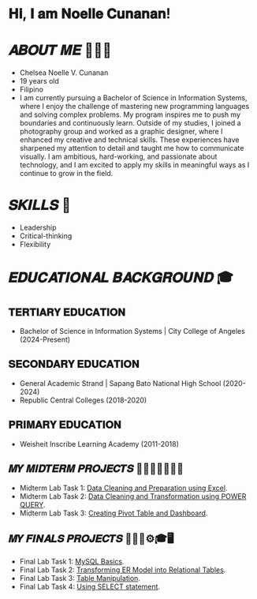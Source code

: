 # 𝐇𝐢, 𝐈 𝐚𝐦 𝐍𝐨𝐞𝐥𝐥𝐞 𝐂𝐮𝐧𝐚𝐧𝐚𝐧!
# 𝑨𝑩𝑶𝑼𝑻 𝑴𝑬 👨🏻‍💼
- Chelsea Noelle V. Cunanan
- 19 years old
- Filipino
- I am currently pursuing a Bachelor of Science in Information Systems, where I enjoy the challenge of mastering new programming languages and solving complex problems. My program inspires me to push my boundaries and continuously learn. Outside of my studies, I joined a photography group and worked as a graphic designer, where I enhanced my creative and technical skills. These experiences have sharpened my attention to detail and taught me how to communicate visually. I am ambitious, hard-working, and passionate about technology, and I am excited to apply my skills in meaningful ways as I continue to grow in the field.

# 𝑺𝑲𝑰𝑳𝑳𝑺  🎯
- Leadership
- Critical-thinking
- Flexibility

# 𝑬𝑫𝑼𝑪𝑨𝑻𝑰𝑶𝑵𝑨𝑳 𝑩𝑨𝑪𝑲𝑮𝑹𝑶𝑼𝑵𝑫 🎓
## 𝐓𝐄𝐑𝐓𝐈𝐀𝐑𝐘 𝐄𝐃𝐔𝐂𝐀𝐓𝐈𝐎𝐍
- Bachelor of Science in Information Systems | City College of Angeles (2024-Present)
  
## 𝐒𝐄𝐂𝐎𝐍𝐃𝐀𝐑𝐘 𝐄𝐃𝐔𝐂𝐀𝐓𝐈𝐎𝐍
- General Academic Strand | Sapang Bato National High School (2020-2024)
- Republic Central Colleges (2018-2020)
  
## 𝐏𝐑𝐈𝐌𝐀𝐑𝐘 𝐄𝐃𝐔𝐂𝐀𝐓𝐈𝐎𝐍
- Weisheit Inscribe Learning Academy (2011-2018)

## 𝑴𝒀 𝑴𝑰𝑫𝑻𝑬𝑹𝑴 𝑷𝑹𝑶𝑱𝑬𝑪𝑻𝑺 👩🏻‍💻📓✍🏻💡
- Midterm Lab Task 1: [Data Cleaning and Preparation using Excel](https://github.com/Xupr3m0/NCunanan/blob/main/Midterm%20Task%201/Task%201.md).
- Midterm Lab Task 2: [Data Cleaning and Transformation using POWER QUERY](https://github.com/Xupr3m0/NCunanan/blob/main/Midterm%20Task%202/Task2.md).
- Midterm Lab Task 3: [Creating Pivot Table and Dashboard](https://github.com/Xupr3m0/NCunanan/blob/main/Midterm%20Task%203/README.md).

## 𝑴𝒀 𝑭𝑰𝑵𝑨𝑳𝑺 𝑷𝑹𝑶𝑱𝑬𝑪𝑻𝑺 👨🏻‍💼⚙️🎓🖥️
- Final Lab Task 1: [MySQL Basics](https://github.com/Xupr3m0/NCunanan/blob/main/Final%20Lab%20Task%201%20/README.md).
- Final Lab Task 2: [Transforming ER Model into Relational Tables](https://github.com/Xupr3m0/NCunanan/blob/main/Final%20Lab%20Task%202/README.md).
- Final Lab Task 3: [Table Manipulation](https://github.com/Xupr3m0/NCunanan/blob/main/Final%20Lab%20Task%203/README.md).
- Final Lab Task 4: [Using SELECT statement](https://github.com/Xupr3m0/NCunanan/tree/main/Final%20Lab%20Task%204).
